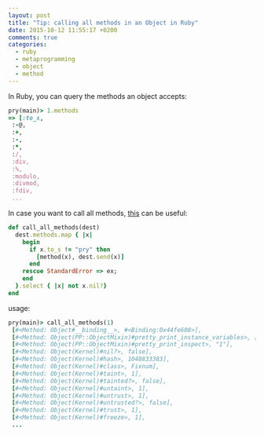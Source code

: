 ```yaml
---
layout: post
title: "Tip: calling all methods in an Object in Ruby"
date: 2015-10-12 11:55:17 +0200
comments: true
categories: 
  - ruby
  - metaprogramming
  - object
  - method
---
```


In Ruby, you can query the methods an object accepts:

```ruby
pry(main)> 1.methods 
=> [:to_s,               
 :-@,                    
 :+,                     
 :-,                     
 :*,                     
 :/,                     
 :div,                   
 :%,                     
 :modulo,                
 :divmod,                
 :fdiv,                  
 ...
```

In case you want to call all methods, [this][call-all-methods] can be useful:

```ruby
def call_all_methods(dest)
  dest.methods.map { |x|
    begin
      if x.to_s != "pry" then
        [method(x), dest.send(x)]
      end
    rescue StandardError => ex;
    end
  }.select { |x| not x.nil?}
end
```

usage:

```ruby
pry(main)> call_all_methods(1)
 [#<Method: Object#__binding__>, #<Binding:0x44fe608>],
 [#<Method: Object(PP::ObjectMixin)#pretty_print_instance_variables>, []],
 [#<Method: Object(PP::ObjectMixin)#pretty_print_inspect>, "1"],
 [#<Method: Object(Kernel)#nil?>, false],
 [#<Method: Object(Kernel)#hash>, 1048833383],
 [#<Method: Object(Kernel)#class>, Fixnum],
 [#<Method: Object(Kernel)#taint>, 1],
 [#<Method: Object(Kernel)#tainted?>, false],
 [#<Method: Object(Kernel)#untaint>, 1],
 [#<Method: Object(Kernel)#untrust>, 1],
 [#<Method: Object(Kernel)#untrusted?>, false],
 [#<Method: Object(Kernel)#trust>, 1],
 [#<Method: Object(Kernel)#freeze>, 1],
 ...
```

[call-all-methods]: https://github.com/alvarogarcia7/ruby-simple-sessions/blob/master/call_all_methods.rb